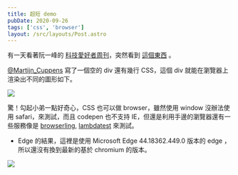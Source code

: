 ```yaml
---
title: 超短 demo
pubDate: 2020-09-26
tags: ['css', 'browser']
layout: /src/layouts/Post.astro
---
```


<!-- 相同 CSS 但各瀏覽器不同渲染的結果，讓你知道渲染引擎如何運作 -->

有一天看著阮一峰的 [科技愛好者周刊](http://www.ruanyifeng.com/blog/2018/07/weekly-issue-14.html)，突然看到 [這個東西](https://codepen.io/MartijnCuppens/pen/MXojmw) 。

[@Martijn_Cuppens](https://twitter.com/Martijn_Cuppens/status/1015169981368225793) 寫了一個空的 div 還有幾行 CSS，這個 div 就能在瀏覽器上渲染出不同的圖形如下。

![](/img/post/0__nHm6zS0QfERpQAzz.jpg)

驚！勾起小弟一點好奇心，CSS 也可以做 browser，雖然使用 window 沒辦法使用 safari，來測試，而且 codepen 也不支持 IE，但還是利用手邊的瀏覽器還有一些服務像是 [browserling](https://www.browserling.com/), [lambdatest](https://www.lambdatest.com/) 來測試。

- Edge 的結果，這裡是使用 Microsoft Edge 44.18362.449.0 版本的 edge ，所以還沒有換到最新的基於 chromium 的版本。

![](/img/post/0__u6QZiPRtH2ENt1Ub.jpg)
